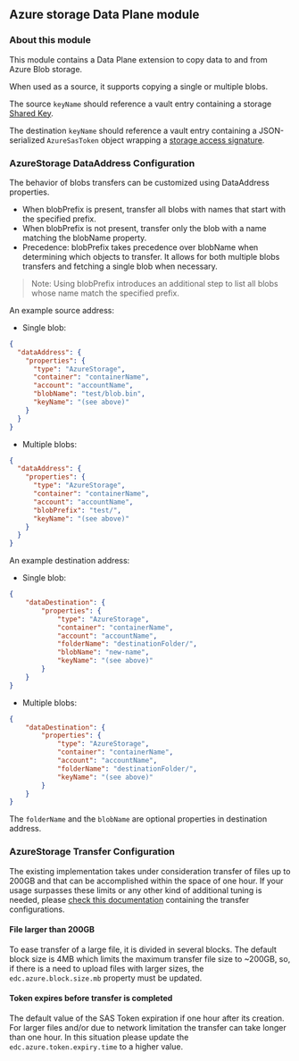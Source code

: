 ## Azure storage Data Plane module

### About this module

This module contains a Data Plane extension to copy data to and from Azure Blob storage.

When used as a source, it supports copying a single or multiple blobs.

The source `keyName` should reference a vault entry containing a storage [Shared Key](https://docs.microsoft.com/rest/api/storageservices/authorize-with-shared-key).

The destination `keyName` should reference a vault entry containing a JSON-serialized `AzureSasToken` object wrapping a [storage access signature](https://docs.microsoft.com/azure/storage/common/storage-sas-overview).

### AzureStorage DataAddress Configuration

The behavior of blobs transfers can be customized using DataAddress properties.

- When blobPrefix is present, transfer all blobs with names that start with the specified prefix.
- When blobPrefix is not present, transfer only the blob with a name matching the blobName property.
- Precedence: blobPrefix takes precedence over blobName when determining which objects to transfer. It allows for both multiple blobs transfers and fetching a single blob when necessary.

>Note: Using blobPrefix introduces an additional step to list all blobs whose name match the specified prefix.


An example source address:

- Single blob:
```json
{
  "dataAddress": {
    "properties": {
      "type": "AzureStorage",
      "container": "containerName",
      "account": "accountName",
      "blobName": "test/blob.bin",
      "keyName": "(see above)"
    }
  }
}
```
- Multiple blobs:
```json
{
  "dataAddress": {
    "properties": {
      "type": "AzureStorage",
      "container": "containerName",
      "account": "accountName",
      "blobPrefix": "test/",
      "keyName": "(see above)"
    }
  }
}
```
An example destination address:

- Single blob:
```json
{
    "dataDestination": {
        "properties": {
            "type": "AzureStorage",
            "container": "containerName",
            "account": "accountName",
            "folderName": "destinationFolder/",
            "blobName": "new-name",
            "keyName": "(see above)"
        }
    }
}
```

- Multiple blobs:
```json
{
    "dataDestination": {
        "properties": {
            "type": "AzureStorage",
            "container": "containerName",
            "account": "accountName",
            "folderName": "destinationFolder/",
            "keyName": "(see above)"
        }
    }
}
```
The `folderName` and the `blobName` are optional properties in destination address.



### AzureStorage Transfer Configuration

The existing implementation takes under consideration transfer of files up to 200GB and that can be accomplished within the space of one hour. If your usage surpasses these limits or any other kind of additional tuning is needed, please [check this documentation](../../common/azure/azure-blob-core/README.md) containing the transfer configurations.

#### File larger than 200GB

To ease transfer of a large file, it is divided in several blocks. The default block size is 4MB which limits the maximum transfer file size to ~200GB, so, if there is a need to upload
files with larger sizes, the `edc.azure.block.size.mb` property must be updated.

#### Token expires before transfer is completed

The default value of the SAS Token expiration if one hour after its creation. For larger files and/or due to network limitation the transfer can take longer than one hour.
In this situation please update the `edc.azure.token.expiry.time` to a higher value.
